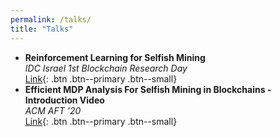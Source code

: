 ```yaml
---
permalink: /talks/
title: "Talks"
---
```


- **Reinforcement Learning for Selfish Mining**  
  *IDC Israel 1st Blockchain Research Day*  
  [Link](https://www.youtube.com/watch?v=he5yd0DZqDM&list=PLcIyXLwiPilWaf5mxLbKAv4LgHxJT8Rvj&index=8){: .btn .btn--primary .btn--small}
- **Efficient MDP Analysis For Selfish Mining in Blockchains - Introduction Video**  
  *ACM AFT '20*  
  [Link](https://www.youtube.com/watch?v=P8ESkfCHXZ4){: .btn .btn--primary .btn--small}
